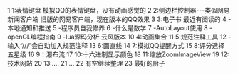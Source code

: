  1 1:表情键盘 模拟QQ的表情键盘，没有动画感觉的
 2 2:侧边栏控制器---类似网易新闻客户端 旧版的网易客户端，现在版本的QQ效果
 3 3:电子书 最近有阅读的
 4     -本地通知和推送
 5     -程序员自我修养
 6     -什么是数学
 7     -AutoLayout使用
 8     -openGL编程指南
 9     -lua源码分析 云风版本
10 4:动画集合
11 5:规范注释工具
12     -输入“///”会自动加入规范注释
13 6:画直线
14 7:模拟QQ提醒方式
15 8:评分选择  五星级
16 9：瀑布流
17 10:十六进制显示颜色
18 11:缩放ZoomImageView 
19 12:技术网站
20 13:....
21 ...
22 有空继续整理
23     最好的厨子